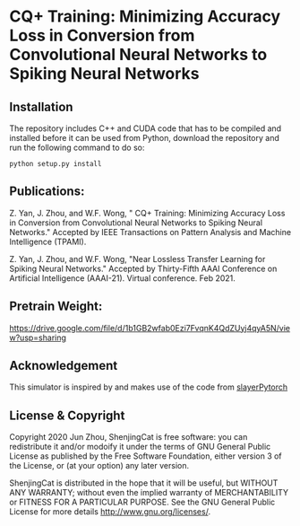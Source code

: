 # CQ+ Training: Minimizing Accuracy Loss in Conversion from Convolutional Neural Networks to Spiking Neural Networks

## Installation
The repository includes C++ and CUDA code that has to be compiled and installed before it can be used from Python, download the repository and run the following command to do so:

`python setup.py install`

## Publications:
Z. Yan, J. Zhou, and W.F. Wong, " CQ+ Training: Minimizing Accuracy Loss in Conversion from Convolutional Neural Networks to Spiking Neural Networks." Accepted by IEEE Transactions on Pattern Analysis and Machine Intelligence (TPAMI).

Z. Yan, J. Zhou, and W.F. Wong, "Near Lossless Transfer Learning for Spiking Neural Networks." Accepted by Thirty-Fifth AAAI Conference on Artificial Intelligence (AAAI-21). Virtual conference. Feb 2021.

## Pretrain Weight:
https://drive.google.com/file/d/1b1GB2wfab0Ezi7FvqnK4QdZUyj4qyA5N/view?usp=sharing

## Acknowledgement
This simulator is inspired by and makes use of the code from [slayerPytorch](https://github.com/bamsumit/slayerPytorch)

## License & Copyright
Copyright 2020 Jun Zhou, ShenjingCat is free software: you can redistribute it and/or modoify it under the terms of GNU General Public License as published by the Free Software Foundation, either version 3 of the License, or (at your option) any later version.

ShenjingCat is distributed in the hope that it will be useful, but WITHOUT ANY WARRANTY; without even the implied warranty of MERCHANTABILITY or FITNESS FOR A PARTICULAR PURPOSE. See the GNU General Public License for more details http://www.gnu.org/licenses/.
